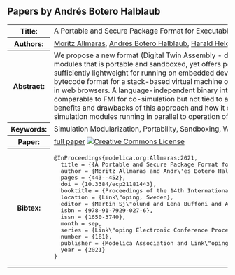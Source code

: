 ## Papers by Andrés Botero Halblaub
<table><tr><th>Title:</th>
<td>A Portable and Secure Package Format for Executable Simulation Modules based on WebAssembly</td>
</tr>
<tr><th>Authors:</th>
<td>
<a href="/proceedings/authors/MoritzAllmaras">Moritz Allmaras</a>, <a href="/proceedings/authors/AndresBoteroHalblaub">Andrés Botero Halblaub</a>, <a href="/proceedings/authors/HaraldHeld">Harald Held</a> and <a href="/proceedings/authors/TimSchenk">Tim Schenk</a></td>
</tr>
<tr><th>Abstract:</th>
<td>We propose a new format (Digital Twin Assembly - dtasm) for self-contained executable co-simulation modules that is portable and sandboxed, yet offers performance close to native machine code and is sufficiently lightweight for running on embedded devices. Dtasm is based on WebAssembly, a standardized bytecode format for a stack-based virtual machine originally developed for high-performance computations in web browsers. A language-independent binary interface for such modules is described that is functionally comparable to FMI for co-simulation but not tied to a particular programming language. We discuss the benefits and drawbacks of this approach and how it can address some specific issues for executable simulation modules running in parallel to operation of real systems.</td></tr>
<tr><th>Keywords:</th>
<td>Simulation Modularization, Portability, Sandboxing, WebAssembly</td></tr>
<tr><th>Paper:</th>
<td><a href="https://doi.org/10.3384/ecp21181443">full paper</a> <a rel="license" href="http://creativecommons.org/licenses/by/4.0/"><img alt="Creative Commons License" style="border-width:0" src="https://i.creativecommons.org/l/by/4.0/80x15.png" /></a></td>
</tr>
<tr><th>Bibtex:</th>
<td><pre>
@InProceedings{modelica.org:Allmaras:2021,
  title = {{A Portable and Secure Package Format for Executable Simulation Modules based on WebAssembly}},
  author = {Moritz Allmaras and Andr\&#x27;es Botero Halblaub and Harald Held and Tim Schenk},
  pages = {443--452},
  doi = {10.3384/ecp21181443},
  booktitle = {Proceedings of the 14th International Modelica Conference},
  location = {Link\&quot;oping, Sweden},
  editor = {Martin Sj\&quot;olund and Lena Buffoni and Adrian Pop and Lennart Ochel},
  isbn = {978-91-7929-027-6},
  issn = {1650-3740},
  month = sep,
  series = {Link\&quot;oping Electronic Conference Proceedings},
  number = {181},
  publisher = {Modelica Association and Link\&quot;oping University Electronic Press},
  year = {2021}
}
</pre></td></tr>
</table><br>
